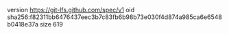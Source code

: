 version https://git-lfs.github.com/spec/v1
oid sha256:f82311bb6476437eec3b7c83fb6b98b73e030f4d874a985ca6e6548b0418e37a
size 619
